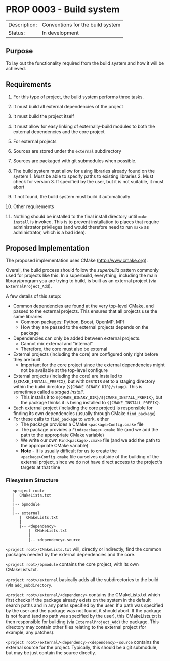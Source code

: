 # PROP 0003 - Build system

|                |                                           |
|:---------------|:------------------------------------------|
| Description:   | Conventions for the build system          |
| Status:        | In development                            |

## Purpose
To lay out the functionality required from the build system and how it will be achieved.

## Requirements

1. For this type of project, the build system performs three tasks. 
  1. It must build all external dependencies of the project
  2. It must build the project itself
  3. It must allow for easy linking of externally-build modules to both the external dependencies and the core project

2. For external projects
  1. Sources are stored under the `external` subdirectory
  2. Sources are packaged with git submodules when possible.
  3. The build system must allow for using libraries already found on the system
    1. Must be able to specify paths to existing libraries
    2. Must check for version
    3. If specified by the user, but it is not suitable, it must abort
  4. If not found, the build system must build it automatically

3. Other requirements
  1. Nothing should be installed to the final install directory until `make install` is invoked.
     This is to prevent installation to places that require administrator privileges (and
     would therefore need to run `make` as administrator, which is a bad idea).

  
## Proposed Implementation

The proposed implementation uses CMake (http://www.cmake.org).

Overall, the build process should follow the *superbuild* pattern
commonly used for projects like this. In a superbuild, everything,
including the main library/program you are trying to build, is built
as an external project (via `ExternalProject_Add`).

A few details of this setup:

  * Common dependencies are found at the very top-level CMake, and passed to the external projects. This
    ensures that all projects use the same libraries
    * Common packages: Python, Boost, OpenMP, MPI
    * How they are passed to the external projects depends on the package
  * Dependencies can only be added between external projects.
    * Cannot mix external and "internal"
    * Therefore, the core must also be external
  * External projects (including the core) are configured only right before they are built
    * Important for the core project since the external dependencies might not be available
      at the top-level configure
  * External projects (including the core) are installed to `${CMAKE_INSTALL_PREFIX}`, but with `DESTDIR` set to
    a staging directory within the build directory (`${CMAKE_BINARY_DIR}/stage`). This is
    sometimes called a *staged install*.
    * This installs it to `${CMAKE_BINARY_DIR}/${CMAKE_INSTALL_PREFIX}`, but the package
      thinks it is being installed to `${CMAKE_INSTALL_PREFIX}`.
  * Each external project (including the core project) is responsible for finding its own dependencies (usually through CMake `find_package`)
  * For these calls to `find_package` to work, either
    * The package provides a CMake `<package>Config.cmake` file
    * The package provides a `Find<package>.cmake` file (and we add the path to the appropriate CMake variable)
    * We write our own `Find<package>.cmake` file (and we add the path to the appropriate CMake variable)
    * **Note** - It is usually difficult for us to create the `<package>Config.cmake` file ourselves outside
      of the building of the external project, since we do not have direct access to the project's targets
      at that time

### Filesystem Structure

```
   <project root>
   |  CMakeLists.txt
   |
   |-- bpmodule
   |
   |-- external
      |  CMakeLists.txt
      |
      |-- <dependency>
          |  CMakeLists.txt
          |
          |-- <dependency>-source
```

`<project root>/CMakeLists.txt` will, directly or indirectly, find
the common packages needed by the external dependencies and the core.

`<project root>/bpmodule` contains the core project, with its own CMakeLists.txt.

`<project root>/external` basically adds all the subdirectories to the build (via `add_subdirectory`.

`<project root>/external/<dependency>` contains the CMakeLists.txt which
first checks if the package already exists on the system in the default
search paths and in any paths specified by the user. If a path was
specified by the user and the package was not found, it should abort.
If the package is not found (and no path was specified by the user), this
CMakeLists.txt is then responsible for building (via `ExternalProject_Add`)
the package. This directory may contain other files relating to the external
project (for example, any patches).

`<project root>/external/<dependency>/<dependency>-source` contains the
external source for the project. Typically, this should be a git submodule,
but may be just contain the source directly.


<!---

One of the most fundamental operations in a build system is finding and (possibly) building dependencies.  Pre-built dependencies are always to be preferred unless they fail to meet the necessary requirements (too old, missing component, etc.).  Presently we purpose, for an external dependency called "Dependency", this is handled in `BPModule/external/Dependency/CMakeLists.txt`:

```cmake
#Should this be moved up to external/CMakeLists.txt(?)
set(CMAKE_MODULE_PATH "${CMAKE_CURRENT_SOURCE_DIR}/../cmake") 
find_package(Dependency)

if(NOT Dependency_FOUND)
   message(STATUS "We will build Dependency for you.")
   ExternalProject_Add(Dependency_external
                       SOURCE_DIR ${CMAKE_CURRENT_SOURCE_DIR}/dependency-source
                       CMAKE_ARGS -DCMAKE_INSTALL_PREFIX=${CMAKE_INSTALL_PREFIX}/external/Dependency
                                  -DCMAKE_CXX_COMPILER=${CMAKE_CXX_COMPILER}
                                  -DCMAKE_C_COMPILER=${CMAKE_C_COMPILER}
                                  -DCMAKE_Fortran_COMPILER=${CMAKE_Fortran_COMPILER}
                                  -DMPI_C_COMPILER=${MPI_C_COMPILER}
                                  -DMPI_CXX_COMPILER=${MPI_CXX_COMPILER}
                                  <other arguments go here>
                       INSTALL_COMMAND ${CMAKE_MAKE_PROGRAM} install
    )
  #Libraries should look something like: ${CMAKE_INSTALL_PREFIX}/external/Dependency/lib/libDepend.so
  set(Dependency_LIBRARIES <the libraries Dependency builds as well as depends on>)
  #Include directories should look something like: ${CMAKE_INSTALL_PREFIX}/external/Dependency/include
  set(Dependency_INCLUDE_DIRS <path to Dependency's include files as well as those it depends on>)
else()
  message(STATUS "Using existing dependency")
  add_library(Dependency_external INTERFACE)
endif()
```

There are several key points.  First, we always look for the package, even if it's something that is uber unlikely to be found.  If it is not found (and not a super fundamental package: BLAS, pthreads, etc.) we should attempt to build it as an external project.  By convention the source for the dependency should be in a folder called `dependency-source` contained in the same folder as the `CMAkeLists.txt` we just detailed.  Next, we should always pass certain fundamental CMake variables to the external project.  Any of these variables, which are unused by the subproject should be deleted to keep the configuration warning free.  Then the external project should be installed.  As written, it wil be installed in the same place as the module project, but in a subdirectory: `external/Dependency`.  Finally, you should set the `*_LIBRARIES` and `*_INCLUDE_DIRS` variables appropriately so that they can be passed into other external projects.   In the event that the external project is already built and found by `find_package` a dummy interface target should be made with the same name as the external project and all other projects should refer to this target as the dependency.

Questions.  Is the setting of the `*_LIBRARIES` and `*_INCLUDE_DIRS` the way to go?  Consider making a directory: `${CMAKE_INSTALL_PREFIX}/config` which holds all the `*-config.cmake` files (copy done at build time).  We could then set CMAKE_PREFIX_PATH to `${CMAKE_INSTALL_PREFIX}/config`.  Now when other external packages look for packages (at run-time) they should find the `*-config.cmake` files, which may contain more than just the library/include variables.

Also I vote that "Dependency" and "dependency" in the code example above is always "DEPENDENCY".  This seems to be somewhat normal as far as naming conventions go.

-->
